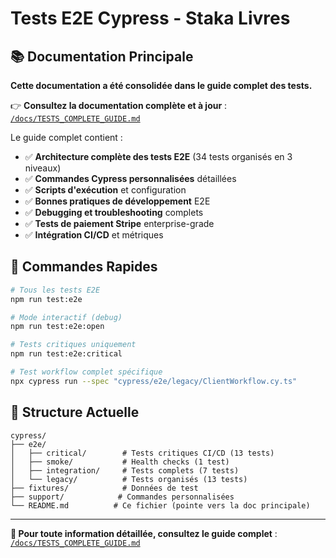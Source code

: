 # Tests E2E Cypress - Staka Livres

## 📚 Documentation Principale

**Cette documentation a été consolidée dans le guide complet des tests.**

👉 **Consultez la documentation complète et à jour** : [`/docs/TESTS_COMPLETE_GUIDE.md`](../../docs/TESTS_COMPLETE_GUIDE.md)

Le guide complet contient :
- ✅ **Architecture complète des tests E2E** (34 tests organisés en 3 niveaux)
- ✅ **Commandes Cypress personnalisées** détaillées
- ✅ **Scripts d'exécution** et configuration
- ✅ **Bonnes pratiques de développement** E2E
- ✅ **Debugging et troubleshooting** complets
- ✅ **Tests de paiement Stripe** enterprise-grade
- ✅ **Intégration CI/CD** et métriques

## 🚀 Commandes Rapides

```bash
# Tous les tests E2E
npm run test:e2e

# Mode interactif (debug)
npm run test:e2e:open

# Tests critiques uniquement
npm run test:e2e:critical

# Test workflow complet spécifique
npx cypress run --spec "cypress/e2e/legacy/ClientWorkflow.cy.ts"
```

## 🎯 Structure Actuelle

```
cypress/
├── e2e/
│   ├── critical/        # Tests critiques CI/CD (13 tests)
│   ├── smoke/           # Health checks (1 test)  
│   ├── integration/     # Tests complets (7 tests)
│   └── legacy/          # Tests organisés (13 tests)
├── fixtures/            # Données de test
├── support/            # Commandes personnalisées
└── README.md          # Ce fichier (pointe vers la doc principale)
```

---

**📖 Pour toute information détaillée, consultez le guide complet** : [`/docs/TESTS_COMPLETE_GUIDE.md`](../../docs/TESTS_COMPLETE_GUIDE.md)